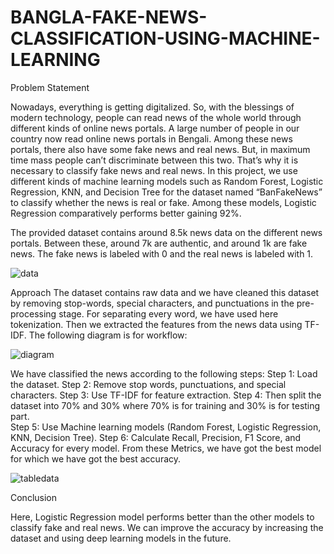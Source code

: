 # BANGLA-FAKE-NEWS-CLASSIFICATION-USING-MACHINE-LEARNING
Problem Statement

Nowadays, everything is getting digitalized. So, with the blessings of modern technology, people can read news of the whole world through different kinds of online news portals. A large number of people in our country now read online news portals in Bengali. Among these news portals, there also have some fake news and real news. But, in maximum time mass people can’t discriminate between this two. That’s why it is necessary to classify fake news and real news. In this project, we use different kinds of machine learning models such as Random Forest, Logistic Regression, KNN, and Decision Tree for the dataset named “BanFakeNews” to classify whether the news is real or fake. Among these models, Logistic Regression comparatively performs better gaining 92%.


The provided dataset contains around 8.5k news data on the different news portals. Between these, around 7k are authentic, and around 1k are fake news. The fake news is labeled with 0 and the real news is labeled with 1.


![data](https://user-images.githubusercontent.com/123116162/213886281-099d3f03-132f-4ce5-9fc9-29f7395f72e3.png)

Approach
 The dataset contains raw data and we have cleaned this dataset by removing stop-words, special characters, and punctuations in the pre-processing stage. For separating every word, we have used here tokenization. Then we extracted the features from the news data using TF-IDF. The following diagram is for workflow:
 
 ![diagram](https://user-images.githubusercontent.com/123116162/213886516-b29d44b7-d4da-4113-af0e-5f5f6c9de311.png)

 
 
We have classified the news according to the following steps:
Step 1:  Load the dataset.
Step 2:  Remove stop words, punctuations, and special characters.
Step 3:  Use TF-IDF for feature extraction.
Step 4: Then split the dataset into 70% and 30% where 70% is for training and 30% is for testing part.  
Step 5:  Use Machine learning models (Random Forest, Logistic Regression, KNN, Decision Tree).
Step 6:   Calculate Recall, Precision, F1 Score, and Accuracy for every model. From these Metrics, we have got the best model for which we have got the best accuracy.



![tabledata](https://user-images.githubusercontent.com/123116162/213886769-839c2536-baf7-4144-9407-2c56f84a813a.png)


Conclusion

Here, Logistic Regression model performs better than the other models to classify fake and real news. We can improve the accuracy by increasing the dataset and using deep learning models in the future.




